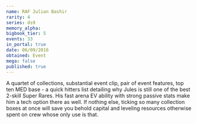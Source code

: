 ```yaml
---
name: RAF Julian Bashir
rarity: 4
series: ds9
memory_alpha:
bigbook_tier: 5
events: 33
in_portal: true
date: 06/09/2016
obtained: Event
mega: false
published: true
---
```


A quartet of collections, substantial event clip, pair of event features, top ten MED base - a quick hitters list detailing why Jules is still one of the best 2-skill Super Rares. His fast arena EV ability with strong passive stats make him a tech option there as well. If nothing else, ticking so many collection boxes at once will save you behold capital and leveling resources otherwise spent on crew whose only use is that.
